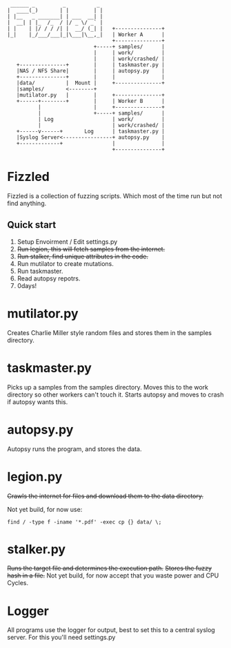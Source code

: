 
     ______ _         _          _
    |  ____(_)       | |        | |
    | |__   _ _______| | ___  __| |
    |  __| | |_  /_  / |/ _ \/ _` |
    | |    | |/ / / /| |  __/ (_| |   +---------------+
    |_|    |_/___/___|_|\___|\__,_|   | Worker A      |
                                      +---------------+
                                +-----+ samples/      |
                                |     | work/         |
                                |     | work/crashed/ |
       +---------------+        |     | taskmaster.py |
       |NAS / NFS Share|        |     | autopsy.py    |
       +---------------+        |     |               |
       |data/          |  Mount |     +---------------+
       |samples/       <--------+
       |mutilator.py   |        |     +---------------+
       +------+--------+        |     | Worker B      |
              |                 |     +---------------+
              |                 +-----+ samples/      |
              | Log                   | work/         |
              |                       | work/crashed/ |
       +------v------+       Log      | taskmaster.py |
       |Syslog Server<----------------+ autopsy.py    |
       +-------------+                |               |
                                      +---------------+

# Fizzled
Fizzled is a collection of fuzzing scripts. Which most of the time run but not find anything.

## Quick start
1. Setup Envoirment / Edit settings.py
2. ~~Run legion, this will fetch samples from the internet.~~
3. ~~Run stalker, find unique attributes in the code.~~
4. Run mutilator to create mutations.
5. Run taskmaster.
6. Read autopsy repotrs.
7. 0days!


# mutilator.py
Creates Charlie Miller style random files and stores them in the samples directory.

# taskmaster.py
Picks up a samples from the samples directory.
Moves this to the work directory so other workers can't touch it.
Starts autopsy and moves to crash if autopsy wants this.

# autopsy.py
Autopsy runs the program, and stores the data.

# legion.py
~~Crawls the internet for files and download them to the data directory.~~

Not yet build, for now use:

    find / -type f -iname '*.pdf' -exec cp {} data/ \;

# stalker.py
~~Runs the target file and determines the execution path.~~
~~Stores the fuzzy hash in a file.~~
Not yet build, for now accept that you waste power and CPU Cycles.

# Logger
All programs use the logger for output, best to set this to a central syslog server.
For this you'll need settings.py

